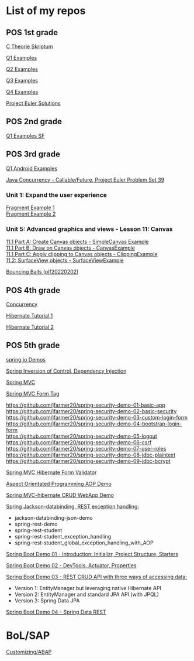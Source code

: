# List of my repos  

## POS 1st grade 

[C Theorie Skriptum](https://github.com/jfarmer20/1POS_C_Theorie)  

[Q1 Examples](https://github.com/jfarmer20/1POS_Q1) 

[Q2 Examples](https://github.com/jfarmer20/1POS_Q2)

[Q3 Examples](https://github.com/jfarmer20/1POS_Q3)  

[Q4 Examples](https://github.com/jfarmer20/1POS_WU) 

[Project Euler Solutions](https://github.com/jfarmer20/project_euler)  

## POS 2nd grade

[Q1 Examples SF](https://github.com/jfarmer20/2POS_Q1)  

## POS 3rd grade

[Q1 Android Examples](https://github.com/jfarmer20/apps_q1)  

[Java Concurrency - Callable/Future, Project Euler Problem Set 39](https://github.com/jfarmer20/pos3_ProjectEuler39)  

### Unit 1: Expand the user experience  
[Fragment Example 1](https://github.com/jfarmer20/FragmentExample1)  
[Fragment Example 2](https://github.com/jfarmer20/FragmentExample2)  

### Unit 5: Advanced graphics and views - Lesson 11: Canvas  
[11.1 Part A: Create Canvas objects - SimpleCanvas Example](https://github.com/jfarmer20/SimpleCanvas)  
[11.1 Part B: Draw on Canvas objects - CanvasExample](https://github.com/jfarmer20/CanvasExample)  
[11.1 Part C: Apply clipping to Canvas objects - ClippingExample](https://github.com/jfarmer20/ClippingExample)  
[11.2: SurfaceView objects - SurfaceViewExample](https://github.com/jfarmer20/SurfaceViewExample)  

[Bouncing Balls (plf20220202)](https://github.com/jfarmer20/Plf20220204)  

## POS 4th grade

[Concurrency](https://github.com/jfarmer20/4POS_Concurrency)  

[Hibernate Tutorial 1](https://github.com/jfarmer20/hibernate-tutorial)  

[Hibernate Tutorial 2](https://github.com/jfarmer20/hibernate-tutorial2)

## POS 5th grade  

[spring.io Demos](https://github.com/jfarmer20/5PosSpring)  

[Spring Inversion of Control, Dependency Injection](https://github.com/jfarmer20/5POSSpring5)  

[Spring MVC](https://github.com/jfarmer20/pos5-spring-mvc)  

[Spring MVC Form Tag](https://github.com/jfarmer20/spring-mvc-form-tag)  

https://github.com/jfarmer20/spring-security-demo-01-basic-app  
https://github.com/jfarmer20/spring-security-demo-02-basic-security  
https://github.com/jfarmer20/spring-security-demo-03-custom-login-form  
https://github.com/jfarmer20/spring-security-demo-04-bootstrap-login-form  
https://github.com/jfarmer20/spring-security-demo-05-logout  
https://github.com/jfarmer20/spring-security-demo-06-csrf  
https://github.com/jfarmer20/spring-security-demo-07-user-roles  
https://github.com/jfarmer20/spring-security-demo-08-jdbc-plaintext  
https://github.com/jfarmer20/spring-security-demo-09-jdbc-bcrypt  

[Spring MVC Hibernate Form Validator](https://github.com/jfarmer20/spring-mvc-form-hibernate-validator)

[Aspect Orientated Programming AOP Demo](https://github.com/jfarmer20/spring-demo-aop)

[Spring MVC-hibernate CRUD WebApp Demo](https://github.com/jfarmer20/spring-mvc-hb-crud-crm)

[Spring Jackson-databinding, REST exception handling:](https://github.com/jfarmer20/demo_spring_rest)

- jackson-databinding-json-demo
- spring-rest-demo
- spring-rest-student
- spring-rest-student_exception_handling
- spring-rest-student_global_exception_handling_with_AOP

[Spring Boot Demo 01 - Introduction: Initializr, Project Structure, Starters](https://github.com/jfarmer20/springbootdemo)

[Spring Boot Demo 02 - DevTools, Actuator, Properties](https://github.com/jfarmer20/springbootdemo02)  

[Spring Boot Demo 03 - REST CRUD API with three ways of accessing data:](https://github.com/jfarmer20/springbootdemo03)  
- Version 1: EntityManager but leveraging native Hibernate API
- Version 2: EntityManager and standard JPA API (with JPQL)
- Version 3: Spring Data JPA 

[Spring Boot Demo 04 - Spring Data REST](https://github.com/jfarmer20/datarestdemo)  

# BoL/SAP  

[Customizing/ABAP](https://github.com/jfarmer20/jfarmer20---sap_customizing_abap)


